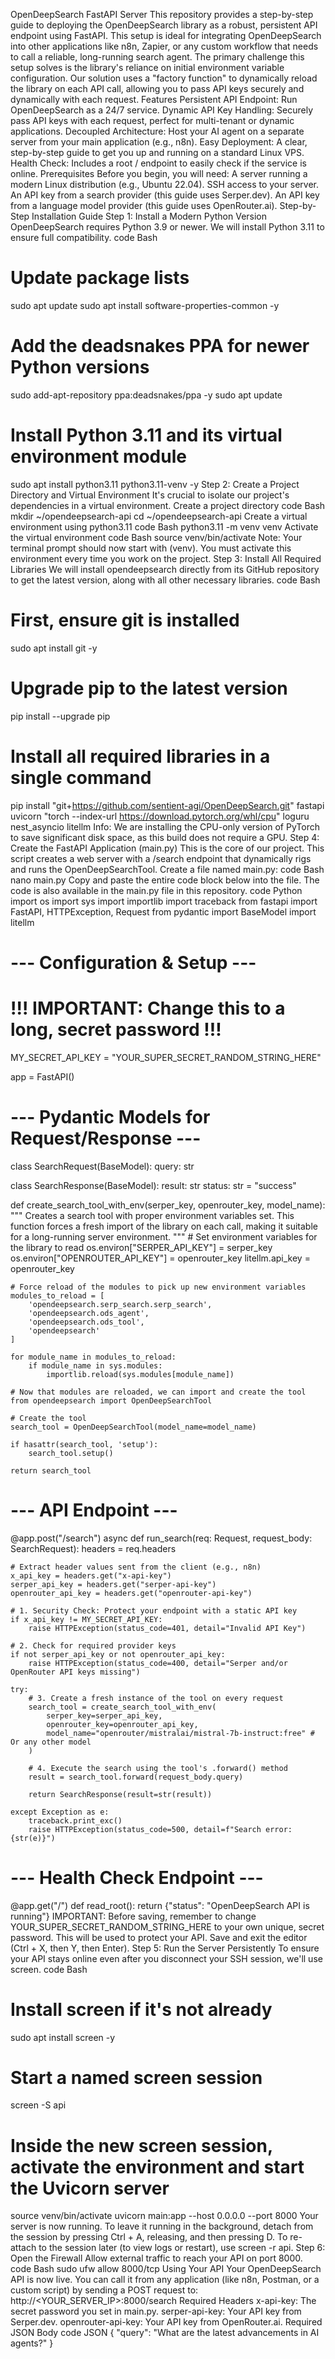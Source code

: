 OpenDeepSearch FastAPI Server
This repository provides a step-by-step guide to deploying the OpenDeepSearch library as a robust, persistent API endpoint using FastAPI. This setup is ideal for integrating OpenDeepSearch into other applications like n8n, Zapier, or any custom workflow that needs to call a reliable, long-running search agent. The primary challenge this setup solves is the library's reliance on initial environment variable configuration. Our solution uses a "factory function" to dynamically reload the library on each API call, allowing you to pass API keys securely and dynamically with each request.
Features
Persistent API Endpoint: Run OpenDeepSearch as a 24/7 service.
Dynamic API Key Handling: Securely pass API keys with each request, perfect for multi-tenant or dynamic applications.
Decoupled Architecture: Host your AI agent on a separate server from your main application (e.g., n8n).
Easy Deployment: A clear, step-by-step guide to get you up and running on a standard Linux VPS.
Health Check: Includes a root / endpoint to easily check if the service is online.
Prerequisites
Before you begin, you will need:
A server running a modern Linux distribution (e.g., Ubuntu 22.04).
SSH access to your server.
An API key from a search provider (this guide uses Serper.dev).
An API key from a language model provider (this guide uses OpenRouter.ai).
Step-by-Step Installation Guide
Step 1: Install a Modern Python Version
OpenDeepSearch requires Python 3.9 or newer. We will install Python 3.11 to ensure full compatibility.
code
Bash
# Update package lists
sudo apt update
sudo apt install software-properties-common -y

# Add the deadsnakes PPA for newer Python versions
sudo add-apt-repository ppa:deadsnakes/ppa -y
sudo apt update

# Install Python 3.11 and its virtual environment module
sudo apt install python3.11 python3.11-venv -y
Step 2: Create a Project Directory and Virtual Environment
It's crucial to isolate our project's dependencies in a virtual environment.
Create a project directory
code
Bash
mkdir ~/opendeepsearch-api
cd ~/opendeepsearch-api
Create a virtual environment using python3.11
code
Bash
python3.11 -m venv venv
Activate the virtual environment
code
Bash
source venv/bin/activate
Note: Your terminal prompt should now start with (venv). You must activate this environment every time you work on the project.
Step 3: Install All Required Libraries
We will install opendeepsearch directly from its GitHub repository to get the latest version, along with all other necessary libraries.
code
Bash
# First, ensure git is installed
sudo apt install git -y

# Upgrade pip to the latest version
pip install --upgrade pip

# Install all required libraries in a single command
pip install "git+https://github.com/sentient-agi/OpenDeepSearch.git" fastapi uvicorn "torch --index-url https://download.pytorch.org/whl/cpu" loguru nest_asyncio litellm
Info: We are installing the CPU-only version of PyTorch to save significant disk space, as this build does not require a GPU.
Step 4: Create the FastAPI Application (main.py)
This is the core of our project. This script creates a web server with a /search endpoint that dynamically rigs and runs the OpenDeepSearchTool.
Create a file named main.py:
code
Bash
nano main.py
Copy and paste the entire code block below into the file. The code is also available in the main.py file in this repository.
code
Python
import os
import sys
import importlib
import traceback
from fastapi import FastAPI, HTTPException, Request
from pydantic import BaseModel
import litellm

# --- Configuration & Setup ---
# !!! IMPORTANT: Change this to a long, secret password !!!
MY_SECRET_API_KEY = "YOUR_SUPER_SECRET_RANDOM_STRING_HERE"

app = FastAPI()

# --- Pydantic Models for Request/Response ---
class SearchRequest(BaseModel):
    query: str

class SearchResponse(BaseModel):
    result: str
    status: str = "success"

def create_search_tool_with_env(serper_key, openrouter_key, model_name):
    """
    Creates a search tool with proper environment variables set.
    This function forces a fresh import of the library on each call,
    making it suitable for a long-running server environment.
    """
    # Set environment variables for the library to read
    os.environ["SERPER_API_KEY"] = serper_key
    os.environ["OPENROUTER_API_KEY"] = openrouter_key
    litellm.api_key = openrouter_key
    
    # Force reload of the modules to pick up new environment variables
    modules_to_reload = [
        'opendeepsearch.serp_search.serp_search',
        'opendeepsearch.ods_agent',
        'opendeepsearch.ods_tool',
        'opendeepsearch'
    ]
    
    for module_name in modules_to_reload:
        if module_name in sys.modules:
            importlib.reload(sys.modules[module_name])
    
    # Now that modules are reloaded, we can import and create the tool
    from opendeepsearch import OpenDeepSearchTool
    
    # Create the tool
    search_tool = OpenDeepSearchTool(model_name=model_name)
    
    if hasattr(search_tool, 'setup'):
        search_tool.setup()
    
    return search_tool

# --- API Endpoint ---
@app.post("/search")
async def run_search(req: Request, request_body: SearchRequest):
    headers = req.headers
    
    # Extract header values sent from the client (e.g., n8n)
    x_api_key = headers.get("x-api-key")
    serper_api_key = headers.get("serper-api-key")
    openrouter_api_key = headers.get("openrouter-api-key")
    
    # 1. Security Check: Protect your endpoint with a static API key
    if x_api_key != MY_SECRET_API_KEY:
        raise HTTPException(status_code=401, detail="Invalid API Key")
    
    # 2. Check for required provider keys
    if not serper_api_key or not openrouter_api_key:
        raise HTTPException(status_code=400, detail="Serper and/or OpenRouter API keys missing")
    
    try:
        # 3. Create a fresh instance of the tool on every request
        search_tool = create_search_tool_with_env(
            serper_key=serper_api_key,
            openrouter_key=openrouter_api_key,
            model_name="openrouter/mistralai/mistral-7b-instruct:free" # Or any other model
        )
        
        # 4. Execute the search using the tool's .forward() method
        result = search_tool.forward(request_body.query)
        
        return SearchResponse(result=str(result))
        
    except Exception as e:
        traceback.print_exc()
        raise HTTPException(status_code=500, detail=f"Search error: {str(e)}")

# --- Health Check Endpoint ---
@app.get("/")
def read_root():
    return {"status": "OpenDeepSearch API is running"}
IMPORTANT: Before saving, remember to change YOUR_SUPER_SECRET_RANDOM_STRING_HERE to your own unique, secret password. This will be used to protect your API.
Save and exit the editor (Ctrl + X, then Y, then Enter).
Step 5: Run the Server Persistently
To ensure your API stays online even after you disconnect your SSH session, we'll use screen.
code
Bash
# Install screen if it's not already
sudo apt install screen -y

# Start a named screen session
screen -S api

# Inside the new screen session, activate the environment and start the Uvicorn server
source venv/bin/activate
uvicorn main:app --host 0.0.0.0 --port 8000
Your server is now running. To leave it running in the background, detach from the session by pressing Ctrl + A, releasing, and then pressing D.
To re-attach to the session later (to view logs or restart), use screen -r api.
Step 6: Open the Firewall
Allow external traffic to reach your API on port 8000.
code
Bash
sudo ufw allow 8000/tcp
Using Your API
Your OpenDeepSearch API is now live. You can call it from any application (like n8n, Postman, or a custom script) by sending a POST request to:
http://<YOUR_SERVER_IP>:8000/search
Required Headers
x-api-key: The secret password you set in main.py.
serper-api-key: Your API key from Serper.dev.
openrouter-api-key: Your API key from OpenRouter.ai.
Required JSON Body
code
JSON
{
  "query": "What are the latest advancements in AI agents?"
}
